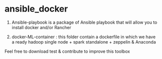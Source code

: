 # ansible_docker

1. Ansible-playbook is a package of Ansible playbook that will allow you to install docker and/or Rancher 

2. docker-ML-container : this folder contain a dockerfile in which we have a ready hadoop single node + spark standalone + zeppelin & Anaconda

Feel free to download test & contribute to improve this toolbox
